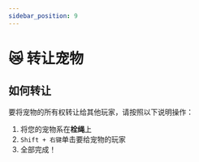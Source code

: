 ```yaml
---
sidebar_position: 9
---
```

# 😿 转让宠物

## 如何转让

要将宠物的所有权转让给其他玩家，请按照以下说明操作：

1. 将您的宠物系在**栓绳**上
2. `Shift + 右键`单击要给宠物的玩家
3. 全部完成！
